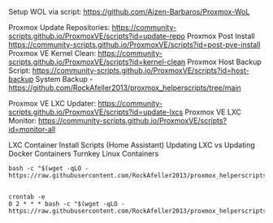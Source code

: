 
Setup WOL via script: https://github.com/Aizen-Barbaros/Proxmox-WoL

Proxmox Update Repositories: https://community-scripts.github.io/ProxmoxVE/scripts?id=update-repo
Proxmox Post Install https://community-scripts.github.io/ProxmoxVE/scripts?id=post-pve-install
Proxmox VE Kernel Clean: https://community-scripts.github.io/ProxmoxVE/scripts?id=kernel-clean
Proxmox Host Backup Script: https://community-scripts.github.io/ProxmoxVE/scripts?id=host-backup
System Backup - https://github.com/RockAfeller2013/proxmox_helperscripts/tree/main

Proxmox VE LXC Updater: https://community-scripts.github.io/ProxmoxVE/scripts?id=update-lxcs
Proxmox VE LXC Monitor: https://community-scripts.github.io/ProxmoxVE/scripts?id=monitor-all

LXC Container Install Scripts (Home Assistant)
Updating LXC vs Updating Docker Containers
Turnkey Linux Containers

```
bash -c "$(wget -qLO - https://raw.githubusercontent.com/RockAfeller2013/proxmox_helperscripts/refs/heads/main/backup.sh)"

```
```

crontab -e
0 2 * * * bash -c "$(wget -qLO - https://raw.githubusercontent.com/RockAfeller2013/proxmox_helperscripts/refs/heads/main/backup.sh)"
```
